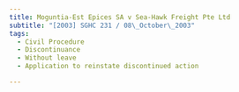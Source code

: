 ```yaml
---
title: Moguntia-Est Epices SA v Sea-Hawk Freight Pte Ltd 
subtitle: "[2003] SGHC 231 / 08\_October\_2003"
tags:
  - Civil Procedure
  - Discontinuance
  - Without leave
  - Application to reinstate discontinued action

---
```


